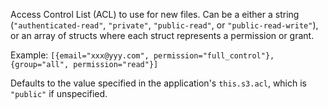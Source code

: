 Access Control List (ACL) to use for new files. Can be a either a string (`"authenticated-read"`, `"private"`, `"public-read"`, or `"public-read-write"`), or
an array of structs where each struct represents a permission or grant.

Example:
```[{email="xxx@yyy.com", permission="full_control"}, {group="all", permission="read"}]```

  Defaults to the value specified in the application's `this.s3.acl`, which is `"public"` if unspecified.
